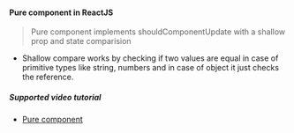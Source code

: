 #### Pure component in ReactJS

> Pure component implements shouldComponentUpdate with a shallow prop and state comparision
- Shallow compare works by checking if two values are equal in case of primitive types like string, numbers and in case of object it just checks the reference.

##### Supported video tutorial
 - [Pure component](https://www.youtube.com/watch?v=YCRuTT31qR0&list=PLC3y8-rFHvwgg3vaYJgHGnModB54rxOk3&index=27&t=600s)
